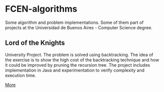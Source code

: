 # FCEN-algorithms
Some algorithm and problem implementations. Some of them part of projects at the Universidad de Buenos Aires - Computer Science degree.

## Lord of the Knights
University Project. The problem is solved using backtracking. The idea of the exercise is to show the high cost of 
the backtracking technique and how it could be improved by pruning the recursion tree.
The project includes implementation in Java and experimentation to verify complexity and execution time.

[More](https://github.com/letyrodridc/FCEN-algorithms/wiki/Lord-Of-The-Knights)
 

